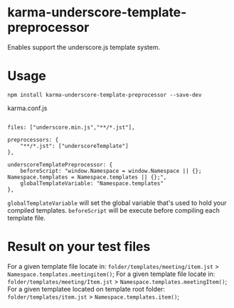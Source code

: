 # karma-underscore-template-preprocessor

Enables support the underscore.js template system.

# Usage

```
npm install karma-underscore-template-preprocessor --save-dev
```

karma.conf.js

```

files: ["underscore.min.js","**/*.jst"],

preprocessors: {
    "**/*.jst": ["underscoreTemplate"]
},

underscoreTemplatePreprocessor: {
    beforeScript: "window.Namespace = window.Namespace || {}; Namespace.templates = Namespace.templates || {};",
    globalTemplateVariable: "Namespace.templates"
},
```

`globalTemplateVariable` will set the global variable that's used to hold your compiled templates.
`beforeScript` will be execute before compiling each template file.


# Result on your test files
For a given template file locate in: `folder/templates/meeting/item.jst` > `Namespace.templates.meetingitem()`;
For a given template file locate in: `folder/templates/meeting/Item.jst` > `Namespace.templates.meetingItem()`;
For a given templatee located on template root folder: `folder/templates/item.jst` > `Namespace.templates.item()`;
